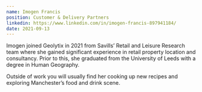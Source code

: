 ```yaml
---
name: Imogen Francis
position: Customer & Delivery Partners
linkedin: https://www.linkedin.com/in/imogen-francis-897941184/
date: 2021-09-13
---
```

Imogen joined Geolytix in 2021 from Savills’ Retail and Leisure Research team where she gained significant experience in retail property location and consultancy. Prior to this, she graduated from the University of Leeds with a degree in Human Geography. 

Outside of work you will usually find her cooking up new recipes and exploring Manchester’s food and drink scene.
